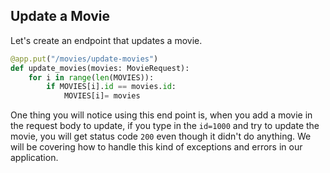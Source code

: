 ## Update a Movie

Let's create an endpoint that updates a movie.

```python
@app.put("/movies/update-movies")
def update_movies(movies: MovieRequest):
    for i in range(len(MOVIES)):
        if MOVIES[i].id == movies.id:
            MOVIES[i]= movies
```

One thing you will notice using this end point is, when you add a movie in the request body to update, if you type in the `id=1000` and try to update the movie, you will get status code `200` even though it didn't do anything. We will be covering how to handle this kind of exceptions and errors in our application.
